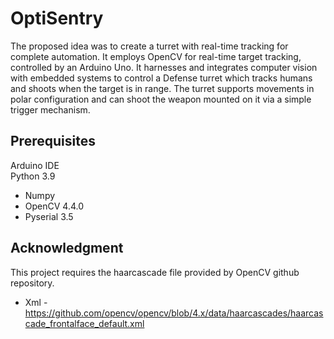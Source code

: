 # OptiSentry
The proposed idea was to create a turret with real-time tracking for complete automation. It employs OpenCV for real-time target tracking, controlled by an Arduino Uno. It harnesses and integrates computer vision with embedded systems to control a Defense turret which tracks humans and shoots when the target is in range. The turret supports movements in polar configuration and can shoot the weapon mounted on it via a simple trigger mechanism.

## Prerequisites
Arduino IDE <br />
Python 3.9 <br />
* Numpy <br />
* OpenCV 4.4.0 <br />
* Pyserial 3.5 <br />

## Acknowledgment
This project requires the haarcascade file provided by OpenCV github repository.
* Xml - https://github.com/opencv/opencv/blob/4.x/data/haarcascades/haarcascade_frontalface_default.xml <br />
